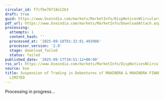 ```yaml
---
circular_id: f7cfbe76f18e12b3
draft: true
guid: https://www.bseindia.com/markets/MarketInfo/DispNoticesNCirculars.aspx?Noticeid={F905F7C4-81C4-4C94-BA70-2C0920D43258}&noticeno=20250917-16&dt=09/17/2025&icount=16&totcount=57&flag=0
pdf_url: https://www.bseindia.com/markets/MarketInfo/DownloadAttach.aspx?id=20250917-16&attachedId=
processing:
  attempts: 1
  content_hash: ''
  processed_at: '2025-09-18T01:32:01.493906'
  processor_version: '2.0'
  stage: download_failed
  status: failed
published_date: '2025-09-17T10:51:12+00:00'
rss_url: https://www.bseindia.com/markets/MarketInfo/DispNoticesNCirculars.aspx?Noticeid={F905F7C4-81C4-4C94-BA70-2C0920D43258}&noticeno=20250917-16&dt=09/17/2025&icount=16&totcount=57&flag=0
source: bse
title: Suspension of Trading in Debentures of MAHINDRA & MAHINDRA FINANCIAL SERVICES
  LIMITED
---
```


Processing in progress...